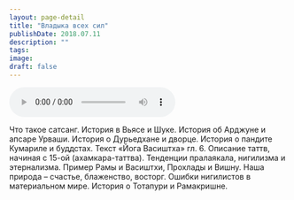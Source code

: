 ```yaml
---
layout: page-detail
title: "Владыка всех сил"
publishDate: 2018.07.11
description: ""
tags:
image:
draft: false
---
```


<audio title="2018.07.11 - Владыка всех сил.mp3" src="/upload/iblock/249/2492d835d5d9366aa7f42a285f2a2a58.mp3" controls=""></audio>

 Что такое сатсанг. История в Вьясе и Шуке. История об Арджуне и апсаре Урваши. История о Дурьедхане и дворце. История о пандите Кумариле и буддстах. Текст «Йога Васиштха» гл. 6\. Описание таттв, начиная с 15-ой (ахамкара-таттва). Тенденции пралаякала, нигилизма и этернализма. Пример Рамы и Васиштхи, Прохлады и Вишну. Наша природа – счастье, блаженство, восторг. Ошибки нигилистов в материальном мире. История о Тотапури и Рамакришне. 

  
